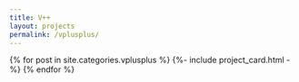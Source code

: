 ```yaml
---
title: V++
layout: projects
permalink: /vplusplus/
---
```


<div class="row">
    {% for post in site.categories.vplusplus %}
        {%- include project_card.html -%}
    {% endfor %}
</div>